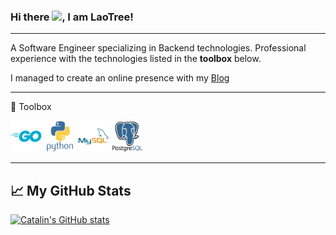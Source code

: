 ### Hi there <img src="https://raw.githubusercontent.com/MartinHeinz/MartinHeinz/master/wave.gif" width="30px">, I am LaoTree!

---

A Software Engineer specializing in Backend technologies. Professional experience with the technologies listed in the **toolbox** below.

I managed to create an online presence with my [Blog](https://Laotree.github.io/)

---

🧰 Toolbox

<img src="https://github.com/devicons/devicon/blob/master/icons/go/go-original-wordmark.svg" alt="Golang" width="50" height="50"/> <img src="https://github.com/devicons/devicon/blob/master/icons/python/python-original-wordmark.svg" alt="Python" width="50" height="50"/> <img src="https://github.com/devicons/devicon/blob/master/icons/mysql/mysql-original-wordmark.svg" alt="Mysql" width="50" height="50"/> <img src="https://github.com/devicons/devicon/blob/master/icons/postgresql/postgresql-original-wordmark.svg" alt="Postgresql" width="50" height="50"/>

---

## &#x1f4c8; My GitHub Stats

[![Catalin's GitHub stats](https://github-readme-stats.vercel.app/api?username=Laotree&layout=compact)](https://github.com/anuraghazra/github-readme-stats)

<!--
**Laotree/Laotree** is a ✨ _special_ ✨ repository because its `README.md` (this file) appears on your GitHub profile.

Here are some ideas to get you started:

- 🔭 I’m currently working on ...
- 🌱 I’m currently learning ...
- 👯 I’m looking to collaborate on ...
- 🤔 I’m looking for help with ...
- 💬 Ask me about ...
- 📫 How to reach me: ...
- 😄 Pronouns: ...
- ⚡ Fun fact: ...
-->
